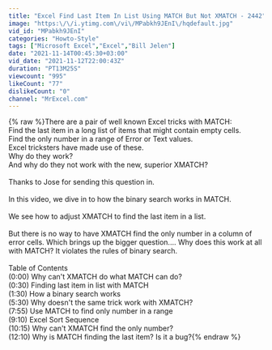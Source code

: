 ```yaml
---
title: "Excel Find Last Item In List Using MATCH But Not XMATCH - 2442"
image: "https:\/\/i.ytimg.com\/vi\/MPabkh9JEnI\/hqdefault.jpg"
vid_id: "MPabkh9JEnI"
categories: "Howto-Style"
tags: ["Microsoft Excel","Excel","Bill Jelen"]
date: "2021-11-14T00:45:30+03:00"
vid_date: "2021-11-12T22:00:43Z"
duration: "PT13M25S"
viewcount: "995"
likeCount: "77"
dislikeCount: "0"
channel: "MrExcel.com"
---
```

{% raw %}There are a pair of well known Excel tricks with MATCH:<br />Find the last item in a long list of items that might contain empty cells.<br />Find the only number in a range of Error or Text values.<br />Excel tricksters have made use of these.<br />Why do they work?<br />And why do they not work with the new, superior XMATCH?<br /><br />Thanks to Jose for sending this question in.<br /><br />In this video, we dive in to how the binary search works in MATCH.<br /><br />We see how to adjust XMATCH to find the last item in a list.<br /><br />But there is no way to have XMATCH find the only number in a column of error cells. Which brings up the bigger question.... Why does this work at all with MATCH?  It violates the rules of binary search.<br /><br />Table of Contents<br />(0:00) Why can't XMATCH do what MATCH can do?<br />(0:30) Finding last item in list with MATCH<br />(1:30) How a binary search works<br />(5:30) Why doesn't the same trick work with XMATCH?<br />(7:55) Use MATCH to find only number in a range<br />(9:10) Excel Sort Sequence<br />(10:15) Why can't XMATCH find the only number?<br />(12:10) Why is MATCH finding the last item? Is it a bug?{% endraw %}
